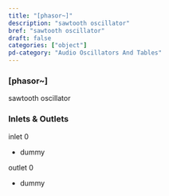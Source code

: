```yaml
---
title: "[phasor~]"
description: "sawtooth oscillator"
bref: "sawtooth oscillator"
draft: false
categories: ["object"]
pd-category: "Audio Oscillators And Tables"
---
```


### [phasor~]

sawtooth oscillator

### Inlets & Outlets

inlet 0

 - dummy

outlet 0

 - dummy
 
